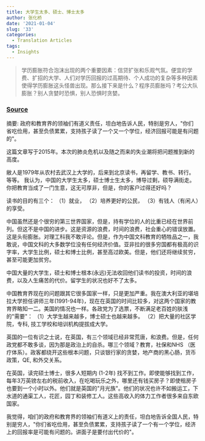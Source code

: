 ```yaml
---
title: 大学生太多、硕士、博士太多
author: 张化桥
date: '2021-01-04'
slug: '33'
categories:
  - Translation Articles
tags:
  - Insights
---
```


> 学历膨胀符合泡沫出现的两个重要因素：信贷扩张和乐观气氛。便宜的学费、扩招的大学、人们对学历回报的过高期待、个人成功的复杂等多种因素使得学历膨胀这头怪兽出现。那么接下来是什么？程序员膨胀吗？考公大队膨胀？别人贪婪时恐惧，别人恐惧时贪婪。

### [Source](https://xueqiu.com/4035610190/148167690)

摘要: 政府和教育界的领袖们有道义责任，坦白地告诉人民，特别是穷人，"你们省吃俭用，甚至负债累累，支持孩子读了一个又一个学位，经济回报可能是有问题的"。

这篇文章写于2015年。本次的肺炎危机以及随之而来的失业潮将把问题推到新的高度。

敝人是1979年从农村去武汉上大学的，后来到北京读书，再留学、教书、转行。等等。
我认为，中国的大学生太多，硕士博士生太多，博导过剩，硕导满街走。你把教育当成了一门生意，这无可厚非，但是，你的客户过得还好吗？

读书的目的有三个：
（1）就业，
（2）培养更好的公民，
（3）有钱人（有闲人）的享受。

中国虽然还是个很穷的第三世界国家，但是，持有学位的人的比重已经在世界前列。但这不是中国的进步。这是资源的浪费，时间的浪费，社会重心的错误放置。这是头衔膨胀。对理工科我不敢评论。但是，作为中国文科教育的牺牲品之一，我敢说，中国文科的大多数学位没有任何经济价值。亚非拉的很多穷国都有极高的识字率，大学生比例，硕士和博士比例，甚至高过欧美。但是，他们还将继续贫穷，甚至可能更加贫穷。

中国大量的大学生，硕士和博士根本(永远)无法收回他们读书的投资，时间的浪费，以及人生痛苦的代价。留学生的状况也好不了太多。

中国教育界现在的问题跟其它很多国家一样，只是更加严重。我在澳大利亚的堪培拉大学担任讲师三年(1991-94年)，现在在英国的时间比较多，对这两个国家的教育界略知一二。美国的情况也一样。各政党为了选票，不断满足老百姓的肤浅的"需要"：
（1）大学生越来越多，博士硕士也越来越多。
（2）把大量的社区学院，专科, 技工学校和培训机构提拔成大学。

英国的一位有识之士说，在英国，有三个领域已经非常荒唐，和浪费。但是，任何政党都不敢多谈，因为那是政治上的自杀。哪三个领域？教育，社保和NHS （医疗体系）。政客都绕开这些根本问题，只谈银行家的贪婪，地产商的黑心肠，货币政策，QE, 和外交关系。

在英国，读完硕士博士，很多人短期内 (1-2年) 找不到工作。即使能够找到工作，每年3万英镑左右的税前收入，在吃喝玩乐之外，哪里还有钱买房子？即使租房子也要到一个小时以外。他们就是英国的"月光族"。他们的状况也许不如搬运工，下水道的通渠工人，花匠，园丁和装修工人。这些高收入的体力工作者很多来自东欧国家。

我觉得，咱们的政府和教育界的领袖们有道义上的责任，坦白地告诉全国人民，特别是穷人，"你们省吃俭用，甚至负债累累，支持孩子读了一个有一个学位，经济上的回报率是可能有问题的。讲面子是要付出代价的"。